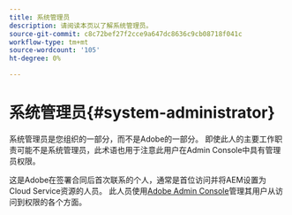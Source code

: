 ```yaml
---
title: 系统管理员
description: 请阅读本页以了解系统管理员。
source-git-commit: c8c72bef27f2cce9a647dc8636c9cb08718f041c
workflow-type: tm+mt
source-wordcount: '105'
ht-degree: 0%

---
```



# 系统管理员{#system-administrator}

系统管理员是您组织的一部分，而不是Adobe的一部分。 即使此人的主要工作职责可能不是系统管理员，此术语也用于注意此用户在Admin Console中具有管理员权限。

这是Adobe在签署合同后首次联系的个人，通常是首位访问并将AEM设置为Cloud Service资源的人员。 此人员使用[Adobe Admin Console](/help/onboarding/learn-concepts/admin-console.md)管理其用户从访问到权限的各个方面。